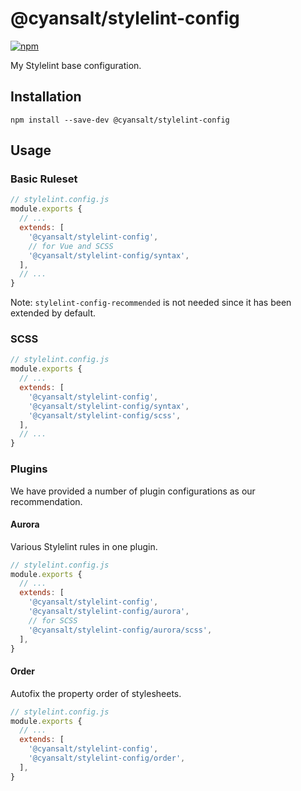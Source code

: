 # @cyansalt/stylelint-config

[![npm](https://img.shields.io/npm/v/@cyansalt/stylelint-config.svg)](https://www.npmjs.com/package/@cyansalt/stylelint-config)

My Stylelint base configuration.

## Installation

```shell
npm install --save-dev @cyansalt/stylelint-config
```

## Usage

### Basic Ruleset

```javascript
// stylelint.config.js
module.exports {
  // ...
  extends: [
    '@cyansalt/stylelint-config',
    // for Vue and SCSS
    '@cyansalt/stylelint-config/syntax',
  ],
  // ...
}
```

Note: `stylelint-config-recommended` is not needed since it has been extended by default.

### SCSS

```javascript
// stylelint.config.js
module.exports {
  // ...
  extends: [
    '@cyansalt/stylelint-config',
    '@cyansalt/stylelint-config/syntax',
    '@cyansalt/stylelint-config/scss',
  ],
  // ...
}
```

### Plugins

We have provided a number of plugin configurations as our recommendation.

#### Aurora

Various Stylelint rules in one plugin.

```javascript
// stylelint.config.js
module.exports {
  // ...
  extends: [
    '@cyansalt/stylelint-config',
    '@cyansalt/stylelint-config/aurora',
    // for SCSS
    '@cyansalt/stylelint-config/aurora/scss',
  ],
}
```

#### Order

Autofix the property order of stylesheets.

```javascript
// stylelint.config.js
module.exports {
  // ...
  extends: [
    '@cyansalt/stylelint-config',
    '@cyansalt/stylelint-config/order',
  ],
}
```
